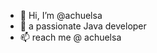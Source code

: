 - 👋 Hi, I’m @achuelsa
- 👀 a passionate Java developer
- 📫 reach me @ achuelsa

<!---
achuelsa/achuelsa is a ✨ special ✨ repository because its `README.md` (this file) appears on your GitHub profile.
You can click the Preview link to take a look at your changes.
--->

